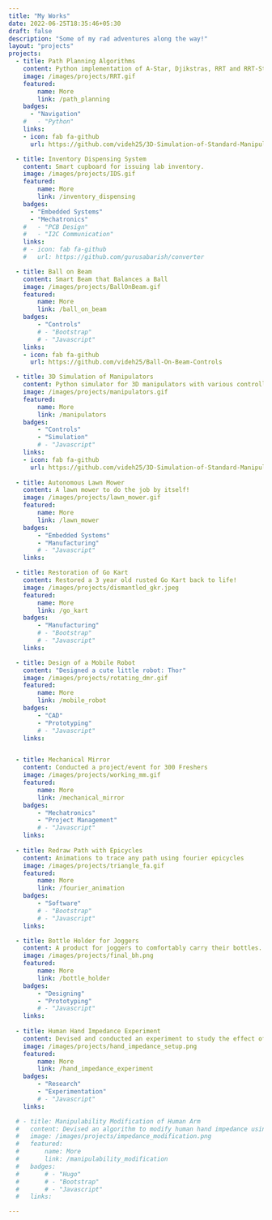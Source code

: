 ```yaml
---
title: "My Works"
date: 2022-06-25T18:35:46+05:30
draft: false
description: "Some of my rad adventures along the way!"
layout: "projects"
projects:
  - title: Path Planning Algorithms
    content: Python implementation of A-Star, Djikstras, RRT and RRT-Star.
    image: /images/projects/RRT.gif
    featured:
        name: More
        link: /path_planning
    badges:
      - "Navigation"
    #   - "Python"
    links:
    - icon: fab fa-github
      url: https://github.com/videh25/3D-Simulation-of-Standard-Manipulators

  - title: Inventory Dispensing System
    content: Smart cupboard for issuing lab inventory.
    image: /images/projects/IDS.gif
    featured:
        name: More
        link: /inventory_dispensing
    badges:
      - "Embedded Systems"
      - "Mechatronics"
    #   - "PCB Design"
    #   - "I2C Communication"
    links:
    # - icon: fab fa-github
    #   url: https://github.com/gurusabarish/converter

  - title: Ball on Beam
    content: Smart Beam that Balances a Ball
    image: /images/projects/BallOnBeam.gif
    featured:
        name: More
        link: /ball_on_beam
    badges:
        - "Controls"
        # - "Bootstrap"
        # - "Javascript"
    links:
    - icon: fab fa-github
      url: https://github.com/videh25/Ball-On-Beam-Controls

  - title: 3D Simulation of Manipulators
    content: Python simulator for 3D manipulators with various controllers implemented.
    image: /images/projects/manipulators.gif
    featured:
        name: More
        link: /manipulators
    badges:
        - "Controls"
        - "Simulation"
        # - "Javascript"
    links:
    - icon: fab fa-github
      url: https://github.com/videh25/3D-Simulation-of-Standard-Manipulators
  
  - title: Autonomous Lawn Mower
    content: A lawn mower to do the job by itself! 
    image: /images/projects/lawn_mower.gif
    featured:
        name: More
        link: /lawn_mower
    badges:
        - "Embedded Systems"
        - "Manufacturing"
        # - "Javascript"
    links:

  - title: Restoration of Go Kart
    content: Restored a 3 year old rusted Go Kart back to life!
    image: /images/projects/dismantled_gkr.jpeg
    featured:
        name: More
        link: /go_kart
    badges:
        - "Manufacturing"
        # - "Bootstrap"
        # - "Javascript"
    links:

  - title: Design of a Mobile Robot
    content: "Designed a cute little robot: Thor" 
    image: /images/projects/rotating_dmr.gif
    featured:
        name: More
        link: /mobile_robot 
    badges:
        - "CAD"
        - "Prototyping"
        # - "Javascript"
    links:


  - title: Mechanical Mirror
    content: Conducted a project/event for 300 Freshers
    image: /images/projects/working_mm.gif
    featured:
        name: More
        link: /mechanical_mirror
    badges:
        - "Mechatronics"
        - "Project Management"
        # - "Javascript"
    links: 
    
  - title: Redraw Path with Epicycles
    content: Animations to trace any path using fourier epicycles 
    image: /images/projects/triangle_fa.gif
    featured:
        name: More
        link: /fourier_animation
    badges:
        - "Software"
        # - "Bootstrap"
        # - "Javascript"
    links:

  - title: Bottle Holder for Joggers
    content: A product for joggers to comfortably carry their bottles.
    image: /images/projects/final_bh.png
    featured:
        name: More
        link: /bottle_holder
    badges:
        - "Designing"
        - "Prototyping"
        # - "Javascript"
    links:  
    
  - title: Human Hand Impedance Experiment
    content: Devised and conducted an experiment to study the effect of human hand impedance under a divergent force field.
    image: /images/projects/hand_impedance_setup.png
    featured:
        name: More
        link: /hand_impedance_experiment
    badges:
        - "Research"
        - "Experimentation"
        # - "Javascript"
    links:

  # - title: Manipulability Modification of Human Arm
  #   content: Devised an algorithm to modify human hand impedance using an external manipulator.
  #   image: /images/projects/impedance_modification.png
  #   featured:
  #       name: More
  #       link: /manipulability_modification
  #   badges:
  #       # - "Hugo"
  #       # - "Bootstrap"
  #       # - "Javascript"
  #   links:

---
```

